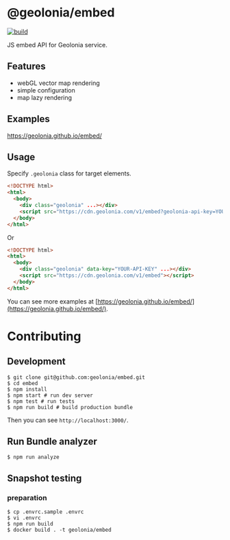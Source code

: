 # @geolonia/embed

[![build](https://github.com/geolonia/embed/actions/workflows/build.yml/badge.svg)](https://github.com/geolonia/embed/actions/workflows/build.yml)

JS embed API for Geolonia service.

## Features

- webGL vector map rendering
- simple configuration
- map lazy rendering

## Examples

https://geolonia.github.io/embed/

## Usage

Specify `.geolonia` class for target elements.

```html
<!DOCTYPE html>
<html>
  <body>
    <div class="geolonia" ...></div>
    <script src="https://cdn.geolonia.com/v1/embed?geolonia-api-key=YOUR-API-KEY"></script>
  </body>
</html>
```

Or

```html
<!DOCTYPE html>
<html>
  <body>
    <div class="geolonia" data-key="YOUR-API-KEY" ...></div>
    <script src="https://cdn.geolonia.com/v1/embed"></script>
  </body>
</html>
```

You can see more examples at [https://geolonia.github.io/embed/](https://geolonia.github.io/embed/).

# Contributing

## Development

```shell
$ git clone git@github.com:geolonia/embed.git
$ cd embed
$ npm install
$ npm start # run dev server
$ npm test # run tests
$ npm run build # build production bundle
```

Then you can see `http://localhost:3000/`.

## Run Bundle analyzer

```shell
$ npm run analyze
```

## Snapshot testing

### preparation

```shell
$ cp .envrc.sample .envrc
$ vi .envrc
$ npm run build
$ docker build . -t geolonia/embed
```

